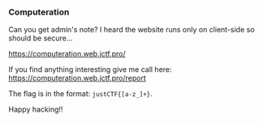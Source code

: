 ### Computeration

Can you get admin's note? I heard the website runs only on client-side so should be secure...

https://computeration.web.jctf.pro/

If you find anything interesting give me call here: https://computeration.web.jctf.pro/report 

The flag is in the format: `justCTF{[a-z_]+}`.

Happy hacking!!